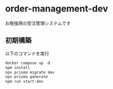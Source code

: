 # order-management-dev

お勉強用の受注管理システムです

## 初期構築

以下のコマンドを実行

```c
docker compose up -d
npm install
npx prisma migrate dev
npx prisma generate
npm run start:dev
```
